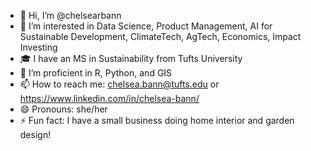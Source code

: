 - 👋 Hi, I’m @chelsearbann
- 👀 I’m interested in Data Science, Product Management, AI for Sustainable Development, ClimateTech, AgTech, Economics, Impact Investing
- 🎓 I have an MS in Sustainability from Tufts University
- 🌱 I’m proficient in R, Python, and GIS
- 📫 How to reach me: chelsea.bann@tufts.edu or https://www.linkedin.com/in/chelsea-bann/
- 😄 Pronouns: she/her
- ⚡ Fun fact: I have a small business doing home interior and garden design!

<!---
chelsearbann/chelsearbann is a ✨ special ✨ repository because its `README.md` (this file) appears on your GitHub profile.
You can click the Preview link to take a look at your changes.
--->
